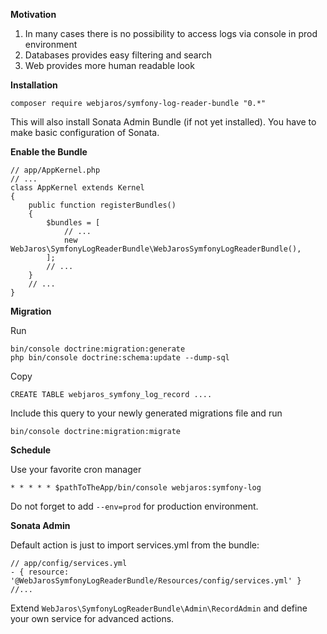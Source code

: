 **Motivation**

1. In many cases there is no possibility to access logs via console in prod environment
2. Databases provides easy filtering and search
3. Web provides more human readable look

**Installation**

```composer require webjaros/symfony-log-reader-bundle "0.*"```

This will also install Sonata Admin Bundle (if not yet installed). You have to make basic configuration of Sonata.

**Enable the Bundle**

```
// app/AppKernel.php
// ...
class AppKernel extends Kernel
{
    public function registerBundles()
    {
        $bundles = [
            // ...
            new WebJaros\SymfonyLogReaderBundle\WebJarosSymfonyLogReaderBundle(),
        ];
        // ...
    }
    // ...
}
```

**Migration**

Run
```
bin/console doctrine:migration:generate
php bin/console doctrine:schema:update --dump-sql
```

Copy
```
CREATE TABLE webjaros_symfony_log_record ....
```

Include this query to your newly generated migrations file and run
```
bin/console doctrine:migration:migrate
```

**Schedule**

Use your favorite cron manager
```
* * * * * $pathToTheApp/bin/console webjaros:symfony-log
```
Do not forget to add `--env=prod` for production environment.

**Sonata Admin**

Default action is just to import services.yml from the bundle:
```
// app/config/services.yml
- { resource: '@WebJarosSymfonyLogReaderBundle/Resources/config/services.yml' }
//...
```

Extend `WebJaros\SymfonyLogReaderBundle\Admin\RecordAdmin` and define your own service for advanced actions.
